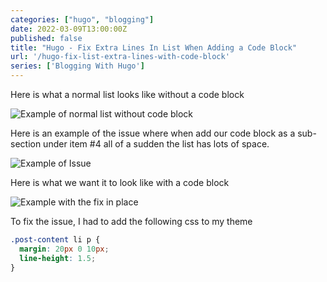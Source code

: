 ```yaml
---
categories: ["hugo", "blogging"]
date: 2022-03-09T13:00:00Z
published: false
title: "Hugo - Fix Extra Lines In List When Adding a Code Block"
url: '/hugo-fix-list-extra-lines-with-code-block'
series: ['Blogging With Hugo']
---
```



<!--more-->

Here is what a normal list looks like without a code block

![Example of normal list without code block](/images/hugo/fix-extra-line-break/example-without-code-block.png)

Here is an example of the issue where when add our code block as a sub-section under item #4 all of a sudden the list has lots of space.

![Example of Issue](/images/hugo/fix-extra-line-break/example-of-issue.png)

Here is what we want it to look like with a code block

![Example with the fix in place](/images/hugo/fix-extra-line-break/example-after-fix.png)

To fix the issue, I had to add the following css to my theme

```css
.post-content li p {
  margin: 20px 0 10px;
  line-height: 1.5;
}
```
